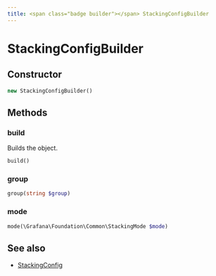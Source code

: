 ```yaml
---
title: <span class="badge builder"></span> StackingConfigBuilder
---
```

# <span class="badge builder"></span> StackingConfigBuilder

## Constructor

```php
new StackingConfigBuilder()
```
## Methods

### <span class="badge object-method"></span> build

Builds the object.

```php
build()
```

### <span class="badge object-method"></span> group

```php
group(string $group)
```

### <span class="badge object-method"></span> mode

```php
mode(\Grafana\Foundation\Common\StackingMode $mode)
```

## See also

 * <span class="badge object-type-class"></span> [StackingConfig](./object-StackingConfig.md)
